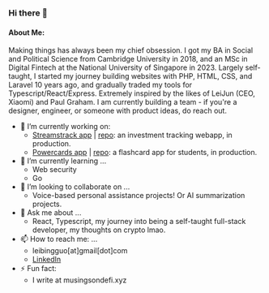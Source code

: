 ### Hi there 👋
#### About Me:
Making things has always been my chief obsession. I got my BA in Social and Political Science from Cambridge University in 2018, and an MSc in Digital Fintech at the National University of Singapore in 2023. Largely self-taught, I started my journey building websites with PHP, HTML, CSS, and Laravel 10 years ago, and gradually traded my tools for Typescript/React/Express. Extremely inspired by the likes of LeiJun (CEO, Xiaomi) and Paul Graham. I am currently building a team - if you're a designer, engineer, or someone with product ideas, do reach out.

- 🔭 I’m currently working on:
  - [Streamstrack app](https://www.streamstrack.xyz) | [repo](https://github.com/xiaogit00/streamsv2_be): an investment tracking webapp, in production.
  - [Powercards app](https://powercards.xyz/) | [repo](https://github.com/xiaogit00/asmarterwaytolearnx): a flashcard app for students, in production.
- 🌱 I’m currently learning ...
  - Web security
  - Go
- 👯 I’m looking to collaborate on ...
  - Voice-based personal assistance projects! Or AI summarization projects.
- 💬 Ask me about ...
  - React, Typescript, my journey into being a self-taught full-stack developer, my thoughts on crypto lmao.
- 📫 How to reach me: ...
  - leibingguo[at]gmail[dot]com
  - [LinkedIn](https://www.linkedin.com/in/leibing-guo/)
- ⚡ Fun fact:
  - I write at musingsondefi.xyz


<!--
**xiaogit00/xiaogit00** is a ✨ _special_ ✨ repository because its `README.md` (this file) appears on your GitHub profile.

Here are some ideas to get you started:

- 🔭 I’m currently working on ...
- 🌱 I’m currently learning ...
- 👯 I’m looking to collaborate on ...
- 🤔 I’m looking for help with ...
- 💬 Ask me about ...
- 📫 How to reach me: ...
- 😄 Pronouns: ...
- ⚡ Fun fact: ...
-->
